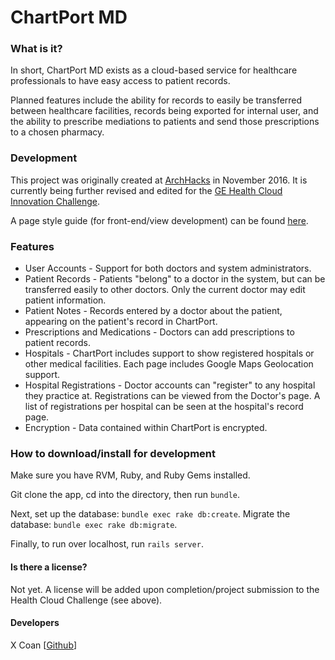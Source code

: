 

# ChartPort MD

### What is it?
In short, ChartPort MD exists as a cloud-based service for healthcare professionals to have easy access to patient records.

Planned features include the ability for records to easily be transferred between healthcare facilities, records being exported for internal user, and the ability to prescribe mediations to patients and send those prescriptions to a chosen pharmacy.

### Development
This project was originally created at [ArchHacks](http://archhacks.io/) in November 2016.
It is currently being further revised and edited for the [GE Health Cloud Innovation Challenge](http://gehealthcloud.devpost.com).

A page style guide (for front-end/view development) can be found [here](/app/views/readme.md).


### Features
* User Accounts - Support for both doctors and system administrators.
* Patient Records - Patients "belong" to a doctor in the system, but can be transferred easily to other doctors.  Only the current doctor may edit patient information.
* Patient Notes - Records entered by a doctor about the patient, appearing on the patient's record in ChartPort.
* Prescriptions and Medications - Doctors can add prescriptions to patient records.
* Hospitals - ChartPort includes support to show registered hospitals or other medical facilities.  Each page includes Google Maps Geolocation support.
* Hospital Registrations - Doctor accounts can "register" to any hospital they practice at.  Registrations can be viewed from the Doctor's page.  A list of registrations per hospital can be seen at the hospital's record page.
* Encryption - Data contained within ChartPort is encrypted.

### How to download/install for development
Make sure you have RVM, Ruby, and Ruby Gems installed.

Git clone the app, cd into the directory, then run `bundle`.

Next, set up the database: `bundle exec rake db:create`.
Migrate the database: `bundle exec rake db:migrate`.

Finally, to run over localhost, run `rails server`.


#### Is there a license?
Not yet. A license will be added upon completion/project submission to the Health Cloud Challenge (see above).


#### Developers
X Coan [[Github](http://github.com/xcoan)]

